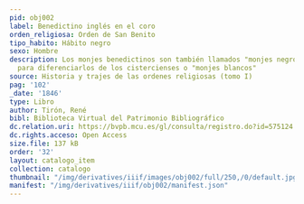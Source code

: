 ```yaml
---
pid: obj002
label: Benedictino inglés en el coro
orden_religiosa: Orden de San Benito
tipo_habito: Hábito negro
sexo: Hombre
description: Los monjes benedictinos son también llamados "monjes negros" por su hábito,
  para diferenciarlos de los cistercienses o "monjes blancos"
source: Historia y trajes de las ordenes religiosas (tomo I)
pag: '102'
_date: '1846'
type: Libro
author: Tirón, René
bibl: Biblioteca Virtual del Patrimonio Bibliográfico
dc.relation.uri: https://bvpb.mcu.es/gl/consulta/registro.do?id=575124
dc.rights.acceso: Open Access
size.file: 137 kB
order: '32'
layout: catalogo_item
collection: catalogo
thumbnail: "/img/derivatives/iiif/images/obj002/full/250,/0/default.jpg"
manifest: "/img/derivatives/iiif/obj002/manifest.json"
---
```

